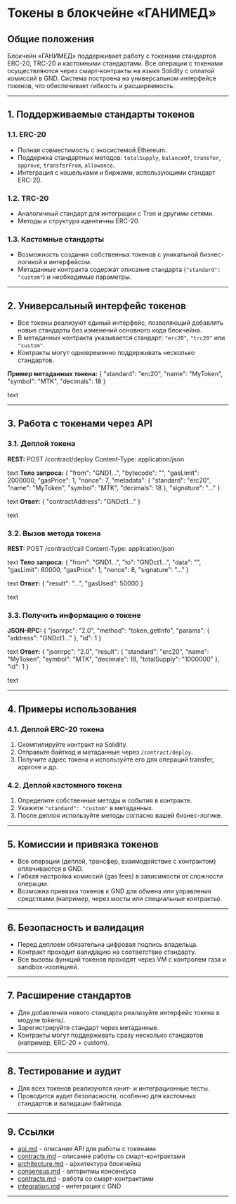 # Токены в блокчейне «ГАНИМЕД»

## Общие положения

Блокчейн «ГАНИМЕД» поддерживает работу с токенами стандартов ERC-20, TRC-20 и кастомными стандартами. Все операции с токенами осуществляются через смарт-контракты на языке Solidity с оплатой комиссий в GND. Система построена на универсальном интерфейсе токенов, что обеспечивает гибкость и расширяемость.

---

## 1. Поддерживаемые стандарты токенов

### 1.1. ERC-20

- Полная совместимость с экосистемой Ethereum.
- Поддержка стандартных методов: `totalSupply`, `balanceOf`, `transfer`, `approve`, `transferFrom`, `allowance`.
- Интеграция с кошельками и биржами, использующими стандарт ERC-20.

### 1.2. TRC-20

- Аналогичный стандарт для интеграции с Tron и другими сетями.
- Методы и структура идентичны ERC-20.

### 1.3. Кастомные стандарты

- Возможность создания собственных токенов с уникальной бизнес-логикой и интерфейсом.
- Метаданные контракта содержат описание стандарта (`"standard": "custom"`) и необходимые параметры.

---

## 2. Универсальный интерфейс токенов

- Все токены реализуют единый интерфейс, позволяющий добавлять новые стандарты без изменений основного кода блокчейна.
- В метаданных контракта указывается стандарт: `"erc20"`, `"trc20"` или `"custom"`.
- Контракты могут одновременно поддерживать несколько стандартов.

**Пример метаданных токена:**
{
"standard": "erc20",
"name": "MyToken",
"symbol": "MTK",
"decimals": 18
}

text

---

## 3. Работа с токенами через API

### 3.1. Деплой токена

**REST:**
POST /contract/deploy
Content-Type: application/json

text
**Тело запроса:**
{
"from": "GND1...",
"bytecode": "<hex>",
"gasLimit": 2000000,
"gasPrice": 1,
"nonce": 7,
"metadata": {
"standard": "erc20",
"name": "MyToken",
"symbol": "MTK",
"decimals": 18
},
"signature": "..."
}

text
**Ответ:**
{
"contractAddress": "GNDct1..."
}

text

### 3.2. Вызов метода токена

**REST:**
POST /contract/call
Content-Type: application/json

text
**Тело запроса:**
{
"from": "GND1...",
"to": "GNDct1...",
"data": "<hex>",
"gasLimit": 80000,
"gasPrice": 1,
"nonce": 8,
"signature": "..."
}

text
**Ответ:**
{
"result": "...",
"gasUsed": 50000
}

text

### 3.3. Получить информацию о токене

**JSON-RPC:**
{
"jsonrpc": "2.0",
"method": "token_getInfo",
"params": { "address": "GNDct1..." },
"id": 1
}

text
**Ответ:**
{
"jsonrpc": "2.0",
"result": {
"standard": "erc20",
"name": "MyToken",
"symbol": "MTK",
"decimals": 18,
"totalSupply": "1000000"
},
"id": 1
}

text

---

## 4. Примеры использования

### 4.1. Деплой ERC-20 токена

1. Скомпилируйте контракт на Solidity.
2. Отправьте байткод и метаданные через `/contract/deploy`.
3. Получите адрес токена и используйте его для операций transfer, approve и др.

### 4.2. Деплой кастомного токена

1. Определите собственные методы и события в контракте.
2. Укажите `"standard": "custom"` в метаданных.
3. После деплоя используйте методы согласно вашей бизнес-логике.

---

## 5. Комиссии и привязка токенов

- Все операции (деплой, трансфер, взаимодействие с контрактом) оплачиваются в GND.
- Гибкая настройка комиссий (gas fees) в зависимости от сложности операции.
- Возможна привязка токенов к GND для обмена или управления средствами (например, через мосты или специальные контракты).

---

## 6. Безопасность и валидация

- Перед деплоем обязательна цифровая подпись владельца.
- Контракт проходит валидацию на соответствие стандарту.
- Все вызовы функций токенов проходят через VM с контролем газа и sandbox-изоляцией.

---

## 7. Расширение стандартов

- Для добавления нового стандарта реализуйте интерфейс токена в модуле tokens/.
- Зарегистрируйте стандарт через метаданные.
- Контракты могут поддерживать сразу несколько стандартов (например, ERC-20 + custom).

---

## 8. Тестирование и аудит

- Для всех токенов реализуются юнит- и интеграционные тесты.
- Проводится аудит безопасности, особенно для кастомных стандартов и валидации байткода.

---

## 9. Ссылки

- [api.md](api.md) - описание API для работы с токенами
- [contracts.md](contracts.md) - описание работы со смарт-контрактами
- [architecture.md](architecture.md) - архитектура блокчейна
- [consensus.md](consensus.md) - алгоритмы консенсуса
- [contracts.md](contracts.md) - работа со смарт-контрактами
- [integration.md](integration.md) - интеграция с GND
---